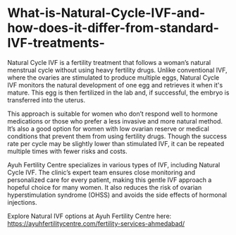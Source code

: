 # What-is-Natural-Cycle-IVF-and-how-does-it-differ-from-standard-IVF-treatments-

Natural Cycle IVF is a fertility treatment that follows a woman’s natural menstrual cycle without using heavy fertility drugs. Unlike conventional IVF, where the ovaries are stimulated to produce multiple eggs, Natural Cycle IVF monitors the natural development of one egg and retrieves it when it's mature. This egg is then fertilized in the lab and, if successful, the embryo is transferred into the uterus.

This approach is suitable for women who don’t respond well to hormone medications or those who prefer a less invasive and more natural method. It’s also a good option for women with low ovarian reserve or medical conditions that prevent them from using fertility drugs. Though the success rate per cycle may be slightly lower than stimulated IVF, it can be repeated multiple times with fewer risks and costs.

Ayuh Fertility Centre specializes in various types of IVF, including Natural Cycle IVF. The clinic’s expert team ensures close monitoring and personalized care for every patient, making this gentle IVF approach a hopeful choice for many women. It also reduces the risk of ovarian hyperstimulation syndrome (OHSS) and avoids the side effects of hormonal injections.

Explore Natural IVF options at Ayuh Fertility Centre here: https://ayuhfertilitycentre.com/fertility-services-ahmedabad/


